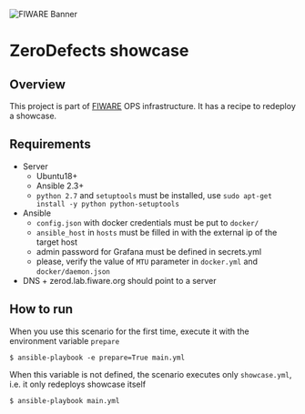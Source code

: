 ![FIWARE Banner](https://nexus.lab.fiware.org/content/images/fiware-logo1.png)

# ZeroDefects showcase

## Overview
This project is part of [FIWARE](https://fiware.org) OPS infrastructure.
It has a recipe to redeploy a showcase.

## Requirements
  + Server
    + Ubuntu18+
    + Ansible 2.3+
    + `python 2.7` and `setuptools` must be installed, use `sudo apt-get install -y python python-setuptools`
  + Ansible
    + `config.json` with docker credentials must be put to `docker/`
    + `ansible_host` in `hosts` must be filled in with the external ip of the target host
    + admin password for Grafana must be defined in secrets.yml
    + please, verify the value of `MTU` parameter in `docker.yml` and `docker/daemon.json`
   + DNS
    + zerod.lab.fiware.org should point to a server

## How to run
When you use this scenario for the first time, execute it with the environment variable `prepare`
```console
$ ansible-playbook -e prepare=True main.yml
```
When this variable is not defined, the scenario executes only `showcase.yml`, i.e. it only redeploys showcase itself
```console
$ ansible-playbook main.yml
```
